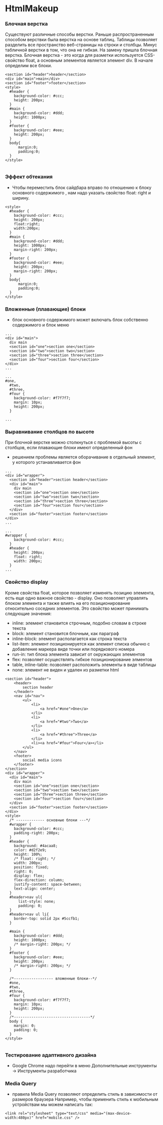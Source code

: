 # HtmlMakeup

### Блочная верстка
Существуют различные способы верстки. 
Раньше распространенным способом верствки была верстка на основе таблиц. 
Таблицы позволяет разделить вcе пространство веб-страницы на строки и столбцы.
Минус табличной верстки в том, что она не гибкая.
На замену пришла блочная верстка.
Блочная верстка - это когда для разметки используется CSS-свойство float, а основным элементов является элемент div.
В начале определим все блоки. 
```
<section id="header">header</section>
<div id="main">main</div>
<section id="footer">footer</section>
<style>
  #header {
    background-color: #ccc;
    height: 200px;
  }
  #main {
    background-color: #ddd;
    height: 1000px;
  }
  #footer {
    background-color: #eee;
    height: 200px;
  }
  body{
      margin:0;
      padding:0;
  }
</style>


```  
 ### Эффект обтекания
 - Чтобы переместить блок сайдбара вправо по отношению к блоку основного содержимого , нам надо указать свойство float: right и ширину.

```
<style>
  #header {
    background-color: #ccc;
    height: 200px;
    float:right;
    width:200px;
  }
  #main {
    background-color: #ddd;
    height: 1000px;
    margin-right: 200px;
  }
  #footer {
    background-color: #eee;
    height: 200px;
    margin-right: 200px;
  }
  body{
      margin:0;
      padding:0;
  }
</style>

```
  
 
### Вложенные (плавающие) блоки
- блок основного содержимого может включать блок собственно содержимого и блок меню
```
...
<div id="main">
  div main
  <section id="one">section one</section>
  <section id="two">section two</section>
  <section id="three">section three</section>
  <section id="four">section four</section>
</div>
...
```
```
...
#one,
  #two,
  #three,
  #four {
    background-color: #f7f7f7;
    margin: 10px;
    height: 200px;
  }

...
```
   
### Выравнивание столбцов по высоте
При блочной верстке можно столкнуться с проблемой высоты с столбцов, если плавающие блоки имеют определенный фон
-  решением проблемы является оборачивание в отдельный элемент, у которого устанавливается фон
```
...
<div id="wrapper">
  <section id="header">section header</section>
  <div id="main">
    div main
    <section id="one">section one</section>
    <section id="two">section two</section>
    <section id="three">section three</section>
    <section id="four">section four</section>
  </div>
  <section id="footer">section footer</section>
</div>
...
```
```
...
#wrapper {
    background-color: #ccc;
  }
  #header {
    height: 200px;
    float: right;
    width: 200px;
  }
...

```
### Свойство display
Кроме свойства float, которое позволяет изменять позицию элемента, есть еще одно важное свойство - display. Оно позволяет управлять блоком элемента и также влиять на его позиционирование относительно соседних элементов.
Это свойство может принимать следующие значения:
 - inline: элемент становится строчным, подобно словам в строке текста
- block: элемент становится блочным, как параграф
- inline-block: элемент располагается как строка текста
- list-item: элемент позиционируется как элемент списка обычно с добавление маркера виде точки или порядкового номера
- run-in: тип блока элемента зависит от окружающих элементов
- flex: позволяет осуществлять гибкое позиционирование элментов
- table, inline-table: позволяет расположить элементы в виде таблицы
- none: элемент не виден и удален из разметки html
```
<section id="header">
    <header>
        section header
    </header>
    <nav id="nav">
        <ul>
            <li>
                <a href="#one">One</a>
            </li>
            <li>
                <a href="#two">Two</a>
            </li>
            <li>    
                <a href="#three">Three</a>
            </li>
            <li><a href="#four">Four</a></li>
        </ul>
    </nav>
    <footer>
        social media icons
    </footer>
</section>
<div id="wrapper">
  <div id="main">
    div main
    <section id="one">section one</section>
    <section id="two">section two</section>
    <section id="three">section three</section>
    <section id="four">section four</section>
  </div>
  <section id="footer">section footer</section>
</div>
<style>
  /* ------------- основные блоки ---*/
  #wrapper {
    background-color: #ccc;
    padding-right: 200px;
  }
  #header {
    background: #4acaa8;
    color: #d2f2e9;
    height: 100%;
    /* float: right; */
    width: 200px;
    position: fixed;
    right: 0;
    display: flex;
    flex-direction: column;
    justify-content: space-between;
    text-align: center;
  }
  #header>nav ul{
      list-style: none;
      padding: 0;
  }
  #header>nav ul li{
    border-top: solid 2px #5ccfb1;
  }
  
  #main {
    background-color: #ddd;
    height: 1000px;
    /* margin-right: 200px; */
  }
  #footer {
    background-color: #eee;
    height: 200px;
    /* margin-right: 200px; */
  }

  /*------------------ вложенные блоки--*/
  #one,
  #two,
  #three,
  #four {
    background-color: #f7f7f7;
    margin: 10px;
    height: 200px;
  }
  /*-----------------------------------*/
  body {
    margin: 0;
    padding: 0;
  }
</style>


```
 
### Тестирование адаптивного дизайна
   - Google Chrome надо перейти в меню Дополнительные инструменты -> Инструменты разработчика
 
### Media Query
 - правила Media Query позволяют определить стиль в зависимости от размеров браузера
Например, чтобы применить стиль к мобильным устройствам мы можем написать так:
```
<link rel="stylesheet" type="text/css" media="(max-device-width:480px)" href="mobile.css" />
```
